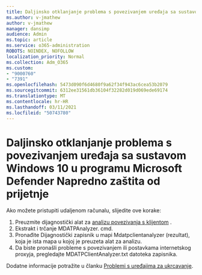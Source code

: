 ```yaml
---
title: Daljinsko otklanjanje problema s povezivanjem uređaja sa sustavom Windows 10 u programu Microsoft Defender Napredno zaštita od prijetnje
ms.author: v-jmathew
author: v-jmathew
manager: dansimp
audience: Admin
ms.topic: article
ms.service: o365-administration
ROBOTS: NOINDEX, NOFOLLOW
localization_priority: Normal
ms.collection: Adm_O365
ms.custom:
- "9000760"
- "7391"
ms.openlocfilehash: 5473d090f6d4680f9a62f34f943ac6cea53b2079
ms.sourcegitcommit: 6312ee31561db36104f32282d019d069ede69174
ms.translationtype: MT
ms.contentlocale: hr-HR
ms.lasthandoff: 03/11/2021
ms.locfileid: "50743780"
---
```

# <a name="remotely-fix-problems-with-onboarding-windows-10-devices-to-microsoft-defender-advanced-threat-protection"></a>Daljinsko otklanjanje problema s povezivanjem uređaja sa sustavom Windows 10 u programu Microsoft Defender Napredno zaštita od prijetnje

Ako možete pristupiti udaljenom računalu, slijedite ove korake:

1. Preuzmite dijagnostički alat za [analizu povezivanja s klijentom](https://go.microsoft.com/fwlink/?linkid=2143466) .
2. Ekstrakt i trčanje MDATPAnalyzer. cmd.
3. Pronađite Dijagnostički zapisnik u mapi Mdatpclientanalyzer (rezultat), koja je ista mapa u kojoj je preuzeta alat za analizu.
4. Da biste pronašli probleme s povezivanjem ili postavkama internetskog proxyja, pregledajte MDATPClientAnalyzer.txt datoteka zapisnika.

Dodatne informacije potražite u članku [Problemi s uređajima za ukrcavanje](https://go.microsoft.com/fwlink/?linkid=2143634).
